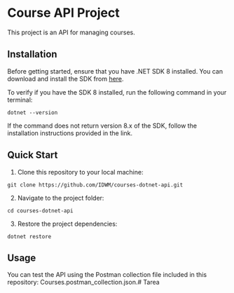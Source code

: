 # Course API Project

This project is an API for managing courses.

## Installation

Before getting started, ensure that you have .NET SDK 8 installed. You can download and install the SDK from [here](https://dotnet.microsoft.com/en-us/download/dotnet/8.0).

To verify if you have the SDK 8 installed, run the following command in your terminal:

```
dotnet --version
```

If the command does not return version 8.x of the SDK, follow the installation instructions provided in the link.

## Quick Start

1. Clone this repository to your local machine:

```
git clone https://github.com/IDWM/courses-dotnet-api.git
```

2. Navigate to the project folder:

```
cd courses-dotnet-api
```

3. Restore the project dependencies:

```
dotnet restore
```

## Usage

You can test the API using the Postman collection file included in this repository: Courses.postman_collection.json.#   T a r e a  
 
